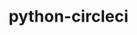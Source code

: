 # python-circleci
[![<Ryan-Mercadante>](https://circleci.com/gh/<Ryan-Mercadante>/<SSW-567>.svg?style=svg)](https://app.circleci.com/pipelines/github/<Ryan-Mercadante>/<SSW-567>?branch=main&filter=all)
